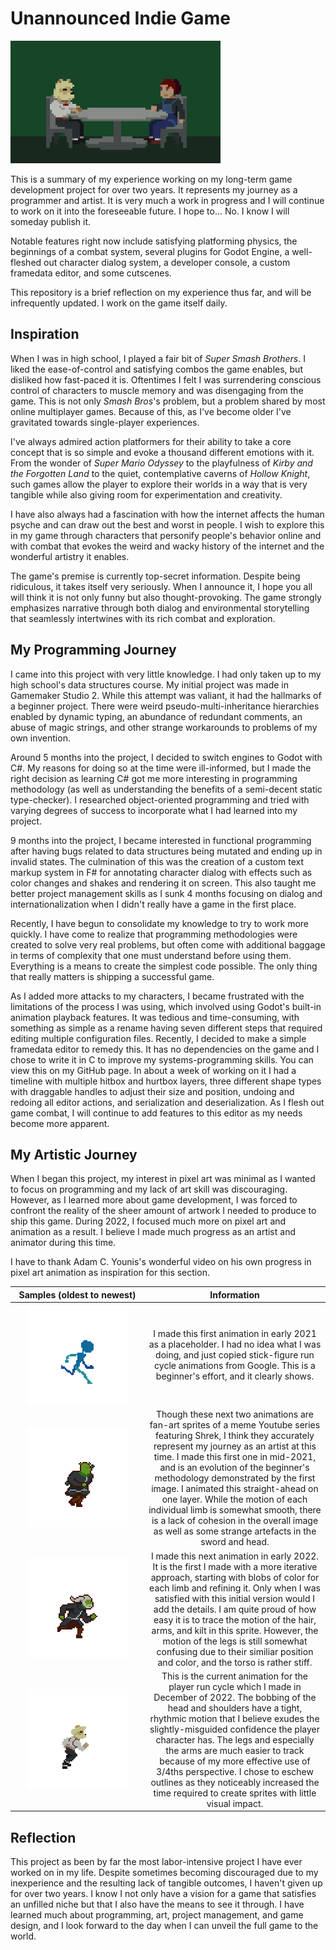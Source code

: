 ﻿<!-- GitHub does support css definitions in markdown so all styles are inline.-->

# Unannounced Indie Game
<img src="Sitting.png" width="336" height="196">

This is a summary of my experience working on my long-term game development project for over two years. It represents my journey as a programmer and artist. It is very much a work in progress and I will continue to work on it into the foreseeable future.
I hope to... No. I know I will someday publish it.

Notable features right now include satisfying platforming physics, the beginnings of a combat system, several plugins for Godot Engine, a well-fleshed out character dialog system, a developer console, a custom framedata editor, and some cutscenes.

This repository is a brief reflection on my experience thus far, and will be infrequently updated. I work on the game itself daily.

## Inspiration
When I was in high school, I played a fair bit of *Super Smash Brothers*. I liked the ease-of-control and satisfying combos the game enables, but disliked how fast-paced it is. Oftentimes I felt I was surrendering conscious control of characters to muscle memory and was disengaging from the game. This is not only *Smash Bros*'s problem, but a problem shared by most online multiplayer games. Because of this, as I've become older I've gravitated towards single-player experiences.

I've always admired action platformers for their ability to take a core concept that is so simple and evoke a thousand different emotions with it. From the wonder of *Super Mario Odyssey* to the playfulness of *Kirby and the Forgotten Land* to the quiet, contemplative caverns of *Hollow Knight*, such games allow the player to explore their worlds in a way that is very tangible while also giving room for experimentation and creativity.

I have also always had a fascination with how the internet affects the human psyche and can draw out the best and worst in people. I wish to explore this in my game through characters that personify people's behavior online and with combat that evokes the weird and wacky history of the internet and the wonderful artistry it enables.

The game's premise is currently top-secret information. Despite being ridiculous, it takes itself very seriously. When I announce it, I hope you all will think it is not only funny but also thought-provoking. The game strongly emphasizes narrative through both dialog and environmental storytelling that seamlessly intertwines with its rich combat and exploration.

## My Programming Journey
I came into this project with very little knowledge. I had only taken up to my high school's data structures course. My initial project was made in Gamemaker Studio 2. While this attempt was valiant, it had the hallmarks of a beginner project. There were weird pseudo-multi-inheritance hierarchies enabled by dynamic typing, an abundance of redundant comments, an abuse of magic strings, and other strange workarounds to problems of my own invention.

Around 5 months into the project, I decided to switch engines to Godot with C#. My reasons for doing so at the time were ill-informed, but I made the right decision as learning C# got me more interesting in programming methodology (as well as understanding the benefits of a semi-decent static type-checker). I researched object-oriented programming and tried with varying degrees of success to incorporate what I had learned into my project.

9 months into the project, I became interested in functional programming after having bugs related to data structures being mutated and ending up in invalid states. 
The culmination of this was the creation of a custom text markup system in F# for annotating character dialog with effects such as color changes and shakes and rendering it on screen. This also taught me better project management skills as I sunk 4 months focusing on dialog and internationalization when I didn't really have a game in the first place.

Recently, I have begun to consolidate my knowledge to try to work more quickly. I have come to realize that programming methodologies were created to solve very real problems, but often come with additional baggage in terms of complexity that one must understand before using them. Everything is a means to create the simplest code possible. The only thing that really matters is shipping a successful game.

As I added more attacks to my characters, I became frustrated with the limitations of the process I was using, which involved using Godot's built-in animation playback features. It was tedious and time-consuming, with something as simple as a rename having seven different steps that required editing multiple configuration files. Recently, I decided to make a simple framedata editor to remedy this. It has no dependencies on the game and I chose to write it in C to improve my systems-programming skills. You can view this on my GitHub page. In about a week of working on it I had a timeline with multiple hitbox and hurtbox layers, three different shape types with draggable handles to adjust their size and position, undoing and redoing all editor actions, and serialization and deserialization. As I flesh out game combat, I will continue to add features to this editor as my needs become more apparent.

## My Artistic Journey
When I began this project, my interest in pixel art was minimal as I wanted to focus on programming and my lack of art skill was discouraging. However, as I learned more about game development, I was forced to confront the reality of the sheer amount of artwork I needed to produce to ship this game. During 2022, I focused much more on pixel art and animation as a result. I believe I made much progress as an artist and animator during this time.

I have to thank Adam C. Younis's wonderful video on his own progress in pixel art animation as inspiration for this section. <!-- credit his tutorials as well -->

| <div style="width: 200px"> Samples (oldest to newest) |                                                                                                                                                                                                                                                   Information                                                                                                                                                                                                                                                    |
|:-----------------------------------------------------:|:----------------------------------------------------------------------------------------------------------------------------------------------------------------------------------------------------------------------------------------------------------------------------------------------------------------------------------------------------------------------------------------------------------------------------------------------------------------------------------------------------------------:|
|     <img src="Walk/PlaceHolder.gif" width="160" >     |                                                                                                                                                  I made this first animation in early 2021 as a placeholder. I had no idea what I was doing, and just copied stick-figure run cycle animations from Google. This is a beginner's effort, and it clearly shows.                                                                                                                                                   |
|        <img src="Walk/Shrek.gif" width="160">         | Though these next two animations are fan-art sprites of a meme Youtube series featuring Shrek, I think they accurately represent my journey as an artist at this time. I made this first one in mid-2021, and is an evolution of the beginner's methodology demonstrated by the first image. I animated this straight-ahead on one layer. While the motion of each individual limb is somewhat smooth, there is a lack of cohesion in the overall image as well as some strange artefacts in the sword and head. |
| <img src="Walk/Shrek2.gif" width="160" height="160">  |                I made this next animation in early 2022. It is the first I made with a more iterative approach, starting with blobs of color for each limb and refining it. Only when I was satisfied with this initial version would I add the details. I am quite proud of how easy it is to trace the motion of the hair, arms, and kilt in this sprite. However, the motion of the legs is still somewhat confusing due to their similiar position and color, and the torso is rather stiff.                 |
|  <img src="Walk/Yeast.gif" width="160" height="160">  |             This is the current animation for the player run cycle which I made in December of 2022. The bobbing of the head and shoulders have a tight, rhythmic motion that I believe exudes the slightly-misguided confidence the player character has. The legs and especially the arms are much easier to track because of my more effective use of 3/4ths perspective. I chose to eschew outlines as they noticeably increased the time required to create sprites with little visual impact.              |

## Reflection
This project as been by far the most labor-intensive project I have ever worked on in my life. Despite sometimes becoming discouraged due to my inexperience and the resulting lack of tangible outcomes, I haven't given up for over two years. I know I not only have a vision for a game that satisfies an unfilled niche but that I also have the means to see it through. I have learned much about programming, art, project management, and game design, and I look forward to the day when I can unveil the full game to the world.